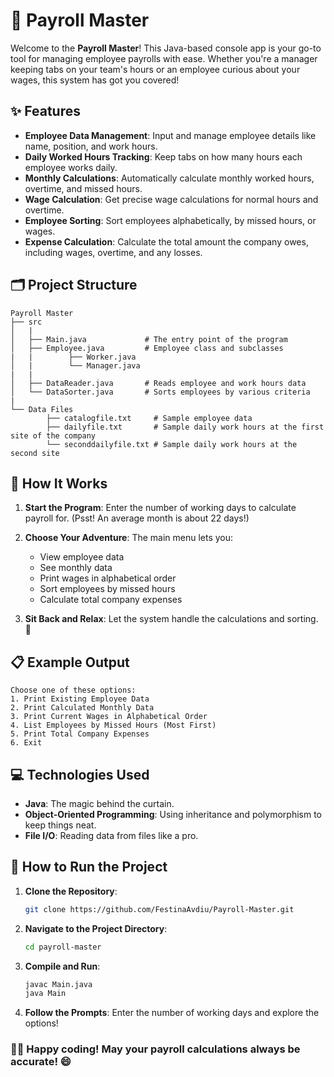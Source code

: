 # 🚀 Payroll Master

Welcome to the **Payroll Master**!  This Java-based console app is your go-to tool for managing employee payrolls with ease. Whether you're a manager keeping tabs on your team's hours or an employee curious about your wages, this system has got you covered!

## ✨ Features

- **Employee Data Management**: Input and manage employee details like name, position, and work hours.
- **Daily Worked Hours Tracking**: Keep tabs on how many hours each employee works daily.
- **Monthly Calculations**: Automatically calculate monthly worked hours, overtime, and missed hours.
- **Wage Calculation**: Get precise wage calculations for normal hours and overtime.
- **Employee Sorting**: Sort employees alphabetically, by missed hours, or wages.
- **Expense Calculation**: Calculate the total amount the company owes, including wages, overtime, and any losses.

## 🗂️ Project Structure

```plaintext
Payroll Master
├── src
│   |
│   ├── Main.java             # The entry point of the program
│   ├── Employee.java         # Employee class and subclasses
|   |        ├── Worker.java       
│   |        └── Manager.java 
|   |
│   ├── DataReader.java       # Reads employee and work hours data
│   └── DataSorter.java       # Sorts employees by various criteria
|
└── Data Files
        ├── catalogfile.txt     # Sample employee data
        ├── dailyfile.txt       # Sample daily work hours at the first site of the company
        └── seconddailyfile.txt # Sample daily work hours at the second site
```

## 🚀 How It Works

1. **Start the Program**: Enter the number of working days to calculate payroll for. (Psst! An average month is about 22 days!)

2. **Choose Your Adventure**: The main menu lets you:
   - View employee data
   - See monthly data
   - Print wages in alphabetical order
   - Sort employees by missed hours
   - Calculate total company expenses

3. **Sit Back and Relax**: Let the system handle the calculations and sorting. 🎉

## 📋 Example Output

```plaintext
Choose one of these options:
1. Print Existing Employee Data
2. Print Calculated Monthly Data
3. Print Current Wages in Alphabetical Order
4. List Employees by Missed Hours (Most First)
5. Print Total Company Expenses
6. Exit
```

## 💻 Technologies Used

- **Java**: The magic behind the curtain.
- **Object-Oriented Programming**: Using inheritance and polymorphism to keep things neat.
- **File I/O**: Reading data from files like a pro.

## 🚀 How to Run the Project

1. **Clone the Repository**:

   ```bash
   git clone https://github.com/FestinaAvdiu/Payroll-Master.git

2. **Navigate to the Project Directory**:

    ```bash
    cd payroll-master
    ```

3. **Compile and Run**:

    ```bash
    javac Main.java
    java Main
    ```

4. **Follow the Prompts**: Enter the number of working days and explore the options!

### 👩‍💻 Happy coding! May your payroll calculations always be accurate! 😄

